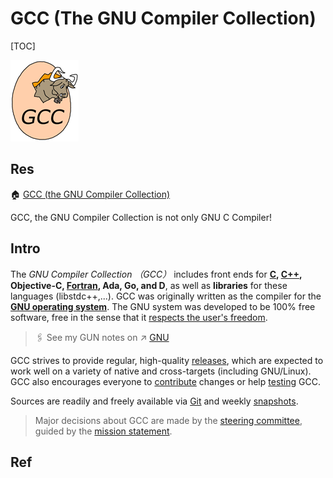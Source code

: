# GCC (The GNU Compiler Collection)

[TOC]



![img](../../../../../../Assets/Pics/gccegg-65.png)



## Res
🏠 [GCC (the GNU Compiler Collection)](https://gcc.gnu.org)

GCC, the GNU Compiler Collection is not only GNU C Compiler! 



## Intro
The *GNU Compiler Collection （GCC）* includes front ends for **[C](https://gcc.gnu.org/c99status.html), [C++](https://gcc.gnu.org/projects/cxx-status.html), Objective-C, [Fortran](https://gcc.gnu.org/fortran/), Ada, Go, and D**, as well as **libraries** for these languages (libstdc++,...). GCC was originally written as the compiler for the [**GNU operating system**](http://www.gnu.org/gnu/thegnuproject.html). The GNU system was developed to be 100% free software, free in the sense that it [respects the user's freedom](http://www.gnu.org/philosophy/free-sw.html).

> 🖇 See my GUN notes on ↗ [GNU](../../../../🥷🏼%20Operating%20System%20(Tech)/Linux%20(Derived%20From%20UNIX%20Family)/🐑%20GNU/GNU.md)

GCC strives to provide regular, high-quality [releases](https://gcc.gnu.org/releases.html), which are expected to work well on a variety of native and cross-targets (including GNU/Linux). GCC also encourages everyone to [contribute](https://gcc.gnu.org/contribute.html) changes or help [testing](https://gcc.gnu.org/testing/) GCC. 

Sources are readily and freely available via [Git](https://gcc.gnu.org/git.html) and weekly [snapshots](https://gcc.gnu.org/snapshots.html).

> Major decisions about GCC are made by the [steering committee](https://gcc.gnu.org/steering.html), guided by the [mission statement](https://gcc.gnu.org/gccmission.html).



## Ref


